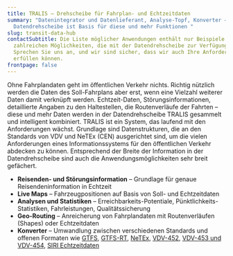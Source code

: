 ```yaml
---
title: TRALIS – Drehscheibe für Fahrplan- und Echtzeitdaten
summary: "Datenintegrator und Daten­lieferant, Analyse-Topf, Konverter – die
  Daten­dreh­scheibe ist Basis für diese und mehr Funktionen "
slug: transit-data-hub
contactSubtitle: Die Liste möglicher Anwendungen enthält nur Beispiele für die
  zahlreichen Möglichkeiten, die mit der Datendrehscheibe zur Verfügung stehen.
  Sprechen Sie uns an, und wir sind sicher, dass wir auch Ihre Anforderung
  erfüllen können.
frontpage: false
---
```

Ohne Fahrplandaten geht im öffentlichen Verkehr nichts. Richtig nützlich werden die Daten des Soll-Fahrplans aber erst, wenn eine Vielzahl weiterer Daten damit verknüpft werden. Echtzeit-Daten, Störungsinformationen, detaillierte Angaben zu den Haltestellen, die Routenverläufe der Fahrten – diese und mehr Daten werden in der Datendrehscheibe TRALIS gesammelt und intelligent kombiniert. TRALIS ist ein System, das laufend mit den Anforderungen wächst. Grundlage sind Datenstrukturen, die an den Standards von VDV und NeTEx (CEN) ausgerichtet sind, um die vielen Anforderungen eines Informationssystems für den öffentlichen Verkehr abdecken zu können. Entsprechend der Breite der Information in der Datendrehscheibe sind auch die Anwendungsmöglichkeiten sehr breit gefächert.

<ResponsiveImage alt="Maps" desktop="/images/solution/transit-data-hub/sbb.jpg" mobile="/images/solution/transit-data-hub/maps-4-.jpg" />

* **Reisenden- und Störungsinformation** – Grundlage für genaue Reisendeninformation in Echtzeit
* **Live Maps** – Fahrzeugpositionen auf Basis von Soll- und Echtzeitdaten
* **Analysen und Statistiken** – Erreichbarkeits-Potentiale, Pünktlichkeits-Statistiken, Fahrleistungen, Qualitätssicherung
* **Geo-Routing** – Anreicherung von Fahrplandaten mit Routenverläufen (Shapes) oder Echtzeitdaten
* **Konverter** – Umwandlung zwischen verschiedenen Standards und offenen Formaten wie [GTFS](https://gtfs.org/de/), [GTFS-RT](https://gtfs.org/de/realtime/), [NeTEx](https://en.wikipedia.org/wiki/NeTEx), [VDV-452](https://www.vdv.de/oepnv-datenmodell.aspx), [VDV-453 und VDV-454](https://www.vdv.de/ist-daten-schnittstellen.aspx), [SIRI Echtzeitdaten](https://transmodel-cen.eu/siri-standard/)